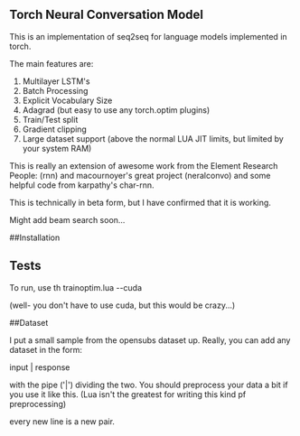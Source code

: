 ## Torch Neural Conversation Model

This is an implementation of seq2seq for language models implemented in torch.

The main features are:
1.  Multilayer LSTM's
2.  Batch Processing
3.  Explicit Vocabulary Size
4.  Adagrad (but easy to use any torch.optim plugins)
5.  Train/Test split
6.  Gradient clipping
7.  Large dataset support (above the normal LUA JIT limits, but limited by your system RAM)



This is really an extension of awesome work from the Element Research People:  (rnn) and macournoyer's great project (neralconvo) and some helpful code from karpathy's char-rnn.

This is technically in beta form, but I have confirmed that it is working.



Might add beam search soon...

##Installation

## Tests

To run, use th trainoptim.lua --cuda  

(well-  you don't have to use cuda, but this would be crazy...)

##Dataset

I put a small sample from the opensubs dataset up.  Really, you can add any dataset in the form:  

input |  response

with the pipe ('|') dividing the two.  You should preprocess your data a bit if you use it like this.  (Lua isn't the greatest for writing this kind pf preprocessing)

every new line is a new pair.   


